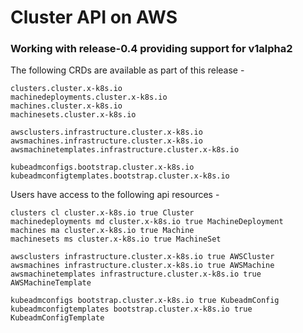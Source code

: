 # Cluster API on AWS

### Working with **release-0.4** providing support for **v1alpha2**

The following CRDs are available as part of this release - 

```
clusters.cluster.x-k8s.io
machinedeployments.cluster.x-k8s.io
machines.cluster.x-k8s.io
machinesets.cluster.x-k8s.io
```
```
awsclusters.infrastructure.cluster.x-k8s.io
awsmachines.infrastructure.cluster.x-k8s.io
awsmachinetemplates.infrastructure.cluster.x-k8s.io
```
```
kubeadmconfigs.bootstrap.cluster.x-k8s.io
kubeadmconfigtemplates.bootstrap.cluster.x-k8s.io
```

Users have access to the following api resources -
```
clusters cl cluster.x-k8s.io true Cluster
machinedeployments md cluster.x-k8s.io true MachineDeployment
machines ma cluster.x-k8s.io true Machine
machinesets ms cluster.x-k8s.io true MachineSet

awsclusters infrastructure.cluster.x-k8s.io true AWSCluster
awsmachines infrastructure.cluster.x-k8s.io true AWSMachine
awsmachinetemplates infrastructure.cluster.x-k8s.io true AWSMachineTemplate

kubeadmconfigs bootstrap.cluster.x-k8s.io true KubeadmConfig
kubeadmconfigtemplates bootstrap.cluster.x-k8s.io true KubeadmConfigTemplate
```
<!--stackedit_data:
eyJoaXN0b3J5IjpbLTEzNTgwMzA2MTddfQ==
-->